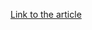 [Link to the article](https://www.trendmicro.com/en_ph/research/24/d/earth-hundun-waterbear-deuterbear.html)
